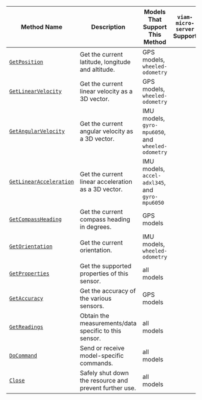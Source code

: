 <!-- prettier-ignore -->
| Method Name | Description | Models That Support This Method | `viam-micro-server` Support |
| ----------- | ----------- | ------------------------------- | ----------------- |
| [`GetPosition`](/dev/reference/apis/components/movement-sensor/#getposition) | Get the current latitude, longitude and altitude. | GPS models, `wheeled-odometry` | <p class="center-text"><i class="fas fa-check" title="yes"></i></p> |
| [`GetLinearVelocity`](/dev/reference/apis/components/movement-sensor/#getlinearvelocity) | Get the current linear velocity as a 3D vector. | GPS models, `wheeled-odometry` | <p class="center-text"><i class="fas fa-check" title="yes"></i></p> |
| [`GetAngularVelocity`](/dev/reference/apis/components/movement-sensor/#getangularvelocity) | Get the current angular velocity as a 3D vector. | IMU models, `gyro-mpu6050`, and `wheeled-odometry` | <p class="center-text"><i class="fas fa-check" title="yes"></i></p> |
| [`GetLinearAcceleration`](/dev/reference/apis/components/movement-sensor/#getlinearacceleration) | Get the current linear acceleration as a 3D vector. | IMU models,  `accel-adxl345`, and `gyro-mpu6050` | <p class="center-text"><i class="fas fa-check" title="yes"></i></p> |
| [`GetCompassHeading`](/dev/reference/apis/components/movement-sensor/#getcompassheading) | Get the current compass heading in degrees. | GPS models | <p class="center-text"><i class="fas fa-check" title="yes"></i></p> |
| [`GetOrientation`](/dev/reference/apis/components/movement-sensor/#getorientation) | Get the current orientation. | IMU models, `wheeled-odometry` | <p class="center-text"><i class="fas fa-times" title="no"></i></p> |
| [`GetProperties`](/dev/reference/apis/components/movement-sensor/#getproperties) | Get the supported properties of this sensor. | all models | <p class="center-text"><i class="fas fa-check" title="yes"></i></p> |
| [`GetAccuracy`](/dev/reference/apis/components/movement-sensor/#getaccuracy) | Get the accuracy of the various sensors. | GPS models | <p class="center-text"><i class="fas fa-times" title="no"></i></p> |
| [`GetReadings`](/dev/reference/apis/components/movement-sensor/#getreadings) | Obtain the measurements/data specific to this sensor. | all models | <p class="center-text"><i class="fas fa-check" title="yes"></i></p> |
| [`DoCommand`](/dev/reference/apis/components/movement-sensor/#docommand) | Send or receive model-specific commands. | all models | <p class="center-text"><i class="fas fa-check" title="yes"></i></p> |
| [`Close`](/dev/reference/apis/components/movement-sensor/#close) | Safely shut down the resource and prevent further use. | all models | <p class="center-text"><i class="fas fa-times" title="no"></i></p> |
